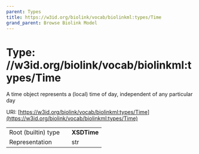 ```yaml
---
parent: Types
title: https://w3id.org/biolink/vocab/biolinkml:types/Time
grand_parent: Browse Biolink Model
---
```


# Type: //w3id.org/biolink/vocab/biolinkml:types/Time


A time object represents a (local) time of day, independent of any particular day

URI: [https://w3id.org/biolink/vocab/biolinkml:types/Time](https://w3id.org/biolink/vocab/biolinkml:types/Time)

|  |  |  |
| --- | --- | --- |
| Root (builtin) type | | **XSDTime** |
| Representation | | str |
